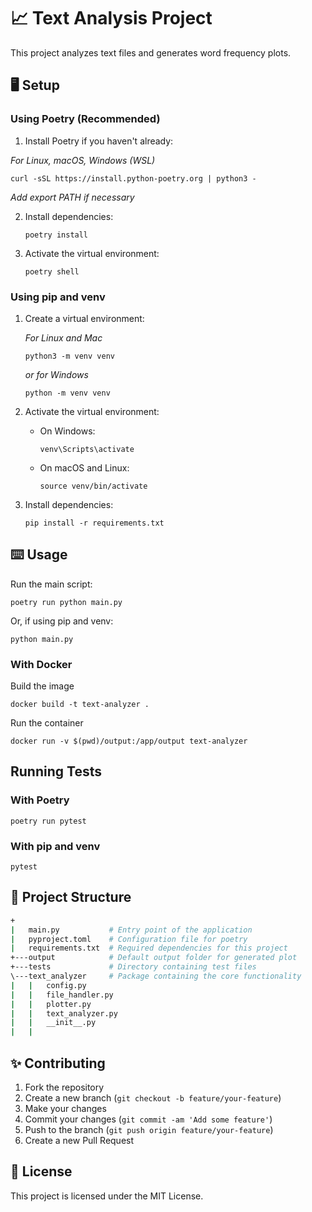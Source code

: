 # 📈 Text Analysis Project

This project analyzes text files and generates word frequency plots.

## 🖥️ Setup

### Using Poetry (Recommended)

1. Install Poetry if you haven't already:

*For Linux, macOS, Windows (WSL)*
   ```
   curl -sSL https://install.python-poetry.org | python3 -
   ```
*Add export PATH if necessary*

2. Install dependencies:
   ```
   poetry install
   ```

3. Activate the virtual environment:
   ```
   poetry shell
   ```

### Using pip and venv

1. Create a virtual environment:

   *For Linux and Mac*
   ```
   python3 -m venv venv
   ```
   *or for Windows*
   ```
   python -m venv venv
   ```

2. Activate the virtual environment:
   - On Windows:
     ```
     venv\Scripts\activate
     ```
   - On macOS and Linux:
     ```
     source venv/bin/activate
     ```

3. Install dependencies:
   ```
   pip install -r requirements.txt
   ```

## ⌨️ Usage

Run the main script:

```
poetry run python main.py
```

Or, if using pip and venv:

```
python main.py
```

### With Docker

Build the image
```
docker build -t text-analyzer .
```

Run the container
```
docker run -v $(pwd)/output:/app/output text-analyzer

```

## Running Tests

### With Poetry

```
poetry run pytest
```

### With pip and venv

```
pytest
```

## 📂 Project Structure

```bash
+
|   main.py           # Entry point of the application
|   pyproject.toml    # Configuration file for poetry
|   requirements.txt  # Required dependencies for this project 
+---output            # Default output folder for generated plot
+---tests             # Directory containing test files
\---text_analyzer     # Package containing the core functionality
|   |   config.py
|   |   file_handler.py
|   |   plotter.py
|   |   text_analyzer.py
|   |   __init__.py
|   |
```

## ✨ Contributing

1. Fork the repository
2. Create a new branch (`git checkout -b feature/your-feature`)
3. Make your changes
4. Commit your changes (`git commit -am 'Add some feature'`)
5. Push to the branch (`git push origin feature/your-feature`)
6. Create a new Pull Request

## 📄 License

This project is licensed under the MIT License.